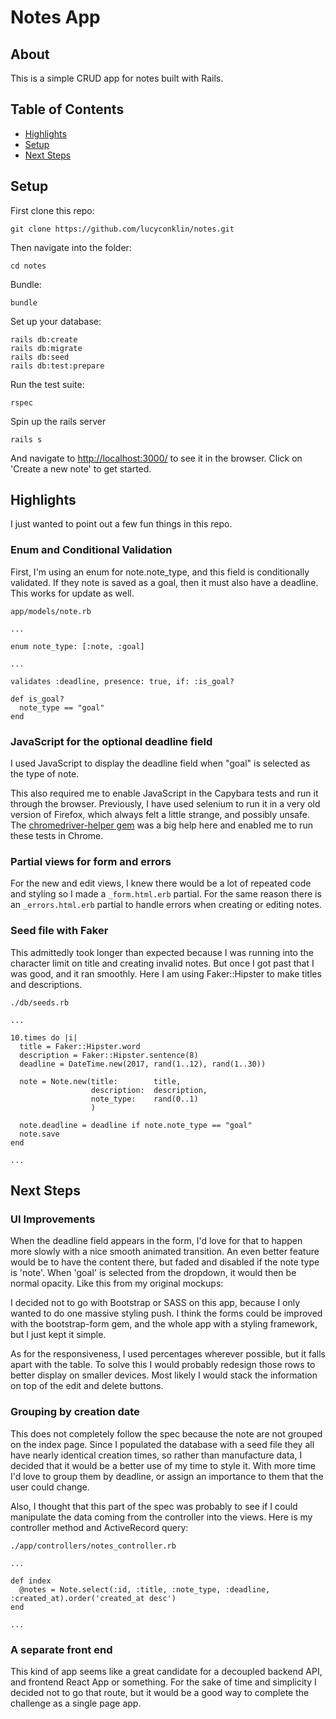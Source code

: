 # Notes App

## About

This is a simple CRUD app for notes built with Rails.

## Table of Contents
- [Highlights](#highlights)
- [Setup](#setup)
- [Next Steps](#next-steps)

## Setup

First clone this repo:
```
git clone https://github.com/lucyconklin/notes.git
```
Then navigate into the folder:
```
cd notes
```

Bundle:
```
bundle
```

Set up your database:
```
rails db:create
rails db:migrate
rails db:seed
rails db:test:prepare
```

Run the test suite:
```
rspec
```

Spin up the rails server
```
rails s
```

And navigate to [http://localhost:3000/](http://localhost:3000/) to see it in the browser. Click on 'Create a new note' to get started.

## Highlights

I just wanted to point out a few fun things in this repo.

### Enum and Conditional Validation
First, I'm using an enum for note.note_type, and this field is conditionally validated. If they note is saved as a goal, then it must also have a deadline. This works for update as well.

```
app/models/note.rb

...

enum note_type: [:note, :goal]

...

validates :deadline, presence: true, if: :is_goal?

def is_goal?
  note_type == "goal"
end

```

### JavaScript for the optional deadline field
I used JavaScript to display the deadline field when "goal" is selected as the type of note.

This also required me to enable JavaScript in the Capybara tests and run it through the browser. Previously, I have used selenium to run it in a very old version of Firefox, which always felt a little strange, and possibly unsafe. The [chromedriver-helper gem](https://github.com/flavorjones/chromedriver-helper) was a big help here and enabled me to run these tests in Chrome.

### Partial views for form and errors
For the new and edit views, I knew there would be a lot of repeated code and styling so I made a `_form.html.erb` partial. For the same reason there is an `_errors.html.erb` partial to handle errors when creating or editing notes.

### Seed file with Faker
This admittedly took longer than expected because I was running into the character limit on title and creating invalid notes. But once I got past that I was good, and it ran smoothly. Here I am using Faker::Hipster to make titles and descriptions.

```
./db/seeds.rb

...

10.times do |i|
  title = Faker::Hipster.word
  description = Faker::Hipster.sentence(8)
  deadline = DateTime.new(2017, rand(1..12), rand(1..30))

  note = Note.new(title:        title,
                  description:  description,
                  note_type:    rand(0..1)
                  )

  note.deadline = deadline if note.note_type == "goal"
  note.save
end

...

```

## Next Steps

### UI Improvements
When the deadline field appears in the form, I'd love for that to happen more slowly with a nice smooth animated transition. An even better feature would be to have the content there, but faded and disabled if the note type is 'note'. When 'goal' is selected from the dropdown, it would then be normal opacity. Like this from my original mockups:

I decided not to go with Bootstrap or SASS on this app, because I only wanted to do one massive styling push. I think the forms could be improved with the bootstrap-form gem, and the whole app with a styling framework, but I just kept it simple.

As for the responsiveness, I used percentages wherever possible, but it falls apart with the table. To solve this I would probably redesign those rows to better display on smaller devices. Most likely I would stack the information on top of the edit and delete buttons.

### Grouping by creation date
This does not completely follow the spec because the note are not grouped on the index page. Since I populated the database with a seed file they all have nearly identical creation times, so rather than manufacture data, I decided that it would be a better use of my time to style it. With more time I'd love to group them by deadline, or assign an importance to them that the user could change.

Also, I thought that this part of the spec was probably to see if I could manipulate the data coming from the controller into the views. Here is my controller method and ActiveRecord query:
```
./app/controllers/notes_controller.rb

...

def index
  @notes = Note.select(:id, :title, :note_type, :deadline, :created_at).order('created_at desc')
end

...
```

### A separate front end
This kind of app seems like a great candidate for a decoupled backend API, and frontend React App or something. For the sake of time and simplicity I decided not to go that route, but it would be a good way to complete the challenge as a single page app.
